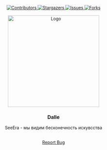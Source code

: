 <div align="center">
  <a href=" https://github.com/nothing126/openaihub/graphs/contributors">
    <img src="https://img.shields.io/github/contributors/nothing126/openaihub.svg?style=for-the-badge" alt="Contributors">
  </a>
  <a href="https://github.com/nothing126/openaihub/stargazers">
    <img src="https://img.shields.io/github/stars/nothing126/openaihub.svg?style=for-the-badge" alt="Stargazers">
  </a>
  <a href="https://github.com/nothing126/openaihub/issues">
    <img src="https://img.shields.io/github/issues/nothing126/openaihub.svg?style=for-the-badge" alt="Issues">
  </a>
  <a href="https://github.com/nothing126/openaihub/network/members">
    <img src="https://img.shields.io/github/forks/nothing126/openaihub.svg?style=for-the-badge" alt="Forks">
  </a>
</div>

 <!-- PROJECT LOGO -->
<br />
<div align="center">
  <a href="https://github.com/nothing126/">
    <img src="https://github.com/nothing126/openaihub/" alt="Logo" width="300" height="300">
  </a>

  <h3 align="center">Dalle</h3>
  SeeEra - мы видим бесконечность искувсства 
  <p align="center">
    <br />
    <a href="https://t.me/Nonthing1571">Report Bug</a>
   
  </p>
</div>
